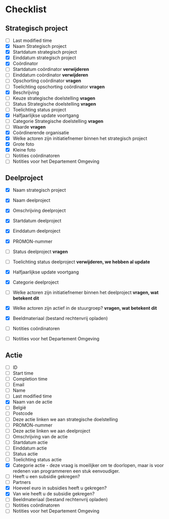 # Checklist

## Strategisch project

- [ ] Last modified time
- [x] Naam Strategisch project
- [x] Startdatum strategisch project
- [x] Einddatum strategisch project
- [x] Coördinator
- [ ] Startdatum coördinator **verwijderen**
- [ ] Einddatum coördinator **verwijderen**
- [ ] Opschorting coördinator **vragen**
- [ ] Toelichting opschorting coördinator **vragen**
- [x] Beschrijving 
- [ ] Keuze strategische doelstelling **vragen**
- [ ] Status Strategische doelstelling **vragen**
- [ ] Toelichting status project
- [x] Halfjaarlijkse update voortgang
- [ ] Categorie Strategische doelstelling **vragen**
- [ ] Waarde **vragen**
- [x] Coördinerende organisatie
- [x] Welke actoren zijn initiatiefnemer binnen het strategisch project
- [x] Grote foto
- [x] Kleine foto
- [ ] Notities coördinatoren
- [ ] Notities voor het Departement Omgeving

## Deelproject


- [x] Naam strategisch project
- [x] Naam deelproject
- [x] Omschrijving deelproject
- [x] Startdatum deelproject 
- [x] Einddatum deelproject
- [x] PROMON-nummer
- [ ] Status deelproject **vragen**
- [ ] Toelichting status deelproject **verwijderen, we hebben al update**
- [x] Halfjaarlijkse update voortgang
- [x] Categorie deelproject
- [ ] Welke actoren zijn initiatiefnemer binnen het deelproject **vragen, wat betekent dit**
- [x] Welke actoren zijn actief in de stuurgroep? **vragen, wat betekent dit**
- [x] Beeldmateriaal (bestand rechtenvrij opladen)
- [ ] Notities coördinatoren
- [ ] Notities voor het Departement Omgeving


## Actie

- [ ] ID
- [ ] Start time
- [ ] Completion time
- [ ] Email
- [ ] Name
- [ ] Last modified time
- [x] Naam van de actie
- [ ] België
- [ ] Postcode
- [ ] Deze actie linken we aan strategische doelstelling
- [ ] PROMON-nummer
- [ ] Deze actie linken we aan deelproject
- [ ] Omschrijving van de actie
- [ ] Startdatum actie
- [ ] Einddatum actie
- [ ] Status actie
- [ ] Toelichting status actie
- [x] Categorie actie - deze vraag is moeilijker om te doorlopen, maar is voor redenen van programmeren een stuk eenvoudiger.
- [ ] Heeft u een subsidie gekregen?
- [ ] Partners
- [x] Hoeveel euro in subsidies heeft u gekregen?
- [x] Van wie heeft u de subsidie gekregen?
- [ ] Beeldmateriaal (bestand rechtenvrij opladen)
- [ ] Notities coördinatoren
- [ ] Notities voor het Departement Omgeving
